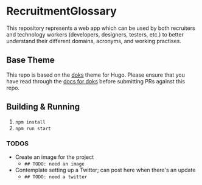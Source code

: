 # RecruitmentGlossary

This repository represents a web app which can be used by both recruiters and technology workers (developers, designers, testers, etc.) to better understand their different domains, acronyms, and working practises.

## Base Theme

This repo is based on the [doks](https://github.com/h-enk/doks) theme for Hugo. Please ensure that you have read through the [docs for doks](https://getdoks.org/docs) before submitting PRs against this repo.

## Building & Running

1. `npm install`
1. `npm run start`

### TODOS

- Create an image for the project
  - `## TODO: need an image`
- Contemplate setting up a Twitter; can post here when there's an update
  - `## TODO: need a twitter`
